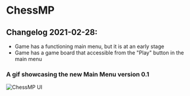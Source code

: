 # ChessMP

## Changelog 2021-02-28:
+ Game has a functioning main menu, but it is at an early stage
+ Game has a game board that accessible from the "Play" button in the main menu

### A gif showcasing the new Main Menu version 0.1
![ChessMP UI]("README_attachments/chessMP_UI-0_1.gif")